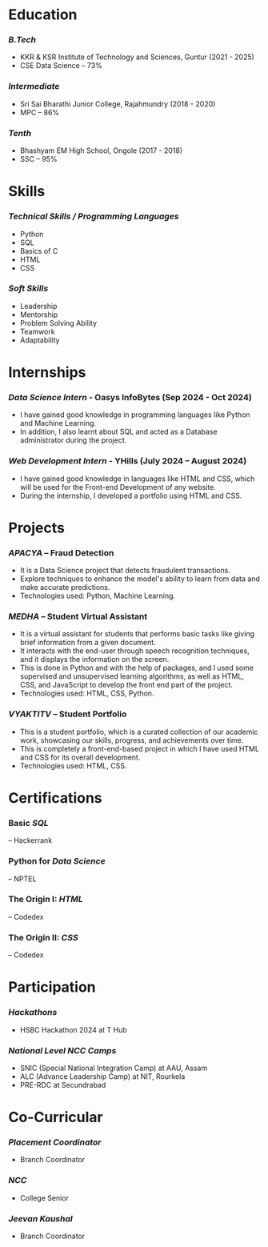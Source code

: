 
# **Education**
### *B.Tech*
- KKR & KSR Institute of Technology and Sciences, Guntur (2021 - 2025)
- CSE Data Science – 73%

### *Intermediate*
- Sri Sai Bharathi Junior College, Rajahmundry (2018 - 2020)
- MPC – 86%

### *Tenth*
- Bhashyam EM High School, Ongole (2017 - 2018)
- SSC – 95%

# **Skills**
### *Technical Skills / Programming Languages*
- Python
- SQL
- Basics of C
- HTML
- CSS

### *Soft Skills*
- Leadership
- Mentorship
- Problem Solving Ability
- Teamwork
- Adaptability

# **Internships**
### *Data Science Intern* - Oasys InfoBytes (Sep 2024 - Oct 2024)
- I have gained good knowledge in programming languages like Python and Machine Learning. 
- In addition, I also learnt about SQL and acted as a Database administrator during the project.

### *Web Development Intern* - YHills (July 2024 – August 2024)
- I have gained good knowledge in languages like HTML and CSS, which will be used for the Front-end Development of any website.
- During the internship, I developed a portfolio using HTML and CSS.

# **Projects**
### *APACYA* – Fraud Detection
- It is a Data Science project that detects fraudulent transactions.
- Explore techniques to enhance the model's ability to learn from data and make accurate predictions.
- Technologies used: Python, Machine Learning.

### *MEDHA* – Student Virtual Assistant
- It is a virtual assistant for students that performs basic tasks like giving brief information from a given document.
- It interacts with the end-user through speech recognition techniques, and it displays the information on the screen.
- This is done in Python and with the help of packages, and I used some supervised and unsupervised learning algorithms, as well as HTML, CSS, and JavaScript to develop the front end part of the project.
- Technologies used: HTML, CSS, Python.

### *VYAKTITV* – Student Portfolio
- This is a student portfolio, which is a curated collection of our academic work, showcasing our skills, progress, and achievements over time.
- This is completely a front-end-based project in which I have used HTML and CSS for its overall development.
- Technologies used: HTML, CSS.

# **Certifications**
### Basic *SQL*
– Hackerrank
### Python for *Data Science*
– NPTEL
### The Origin I: *HTML*
– Codedex
### The Origin II: *CSS*
– Codedex

# **Participation**
### *Hackathons*
- HSBC Hackathon 2024 at T Hub

### *National Level NCC Camps*
- SNIC (Special National Integration Camp) at AAU, Assam
- ALC (Advance Leadership Camp) at NIT, Rourkela
- PRE-RDC at Secundrabad

# **Co-Curricular**
### *Placement Coordinator*
- Branch Coordinator

### *NCC*
- College Senior

### *Jeevan Kaushal*
- Branch Coordinator
